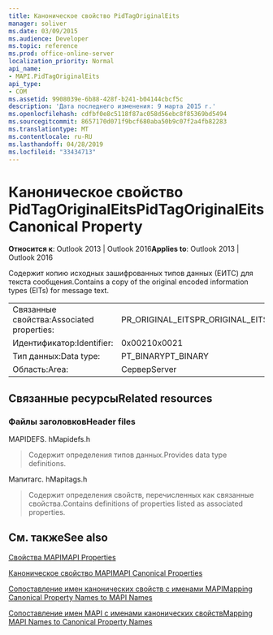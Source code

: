 ```yaml
---
title: Каноническое свойство PidTagOriginalEits
manager: soliver
ms.date: 03/09/2015
ms.audience: Developer
ms.topic: reference
ms.prod: office-online-server
localization_priority: Normal
api_name:
- MAPI.PidTagOriginalEits
api_type:
- COM
ms.assetid: 9908039e-6b88-428f-b241-b04144cbcf5c
description: 'Дата последнего изменения: 9 марта 2015 г.'
ms.openlocfilehash: cdfbf0e8c5118f87ac058d56ebc8f85369bd5494
ms.sourcegitcommit: 8657170d071f9bcf680aba50b9c07f2a4fb82283
ms.translationtype: MT
ms.contentlocale: ru-RU
ms.lasthandoff: 04/28/2019
ms.locfileid: "33434713"
---
```

# <a name="pidtagoriginaleits-canonical-property"></a><span data-ttu-id="5098a-103">Каноническое свойство PidTagOriginalEits</span><span class="sxs-lookup"><span data-stu-id="5098a-103">PidTagOriginalEits Canonical Property</span></span>

  
  
<span data-ttu-id="5098a-104">**Относится к**: Outlook 2013 | Outlook 2016</span><span class="sxs-lookup"><span data-stu-id="5098a-104">**Applies to**: Outlook 2013 | Outlook 2016</span></span> 
  
<span data-ttu-id="5098a-105">Содержит копию исходных зашифрованных типов данных (ЕИТС) для текста сообщения.</span><span class="sxs-lookup"><span data-stu-id="5098a-105">Contains a copy of the original encoded information types (EITs) for message text.</span></span>
  
|||
|:-----|:-----|
|<span data-ttu-id="5098a-106">Связанные свойства:</span><span class="sxs-lookup"><span data-stu-id="5098a-106">Associated properties:</span></span>  <br/> |<span data-ttu-id="5098a-107">PR_ORIGINAL_EITS</span><span class="sxs-lookup"><span data-stu-id="5098a-107">PR_ORIGINAL_EITS</span></span>  <br/> |
|<span data-ttu-id="5098a-108">Идентификатор:</span><span class="sxs-lookup"><span data-stu-id="5098a-108">Identifier:</span></span>  <br/> |<span data-ttu-id="5098a-109">0x0021</span><span class="sxs-lookup"><span data-stu-id="5098a-109">0x0021</span></span>  <br/> |
|<span data-ttu-id="5098a-110">Тип данных:</span><span class="sxs-lookup"><span data-stu-id="5098a-110">Data type:</span></span>  <br/> |<span data-ttu-id="5098a-111">PT_BINARY</span><span class="sxs-lookup"><span data-stu-id="5098a-111">PT_BINARY</span></span>  <br/> |
|<span data-ttu-id="5098a-112">Область:</span><span class="sxs-lookup"><span data-stu-id="5098a-112">Area:</span></span>  <br/> |<span data-ttu-id="5098a-113">Сервер</span><span class="sxs-lookup"><span data-stu-id="5098a-113">Server</span></span>  <br/> |
   
## <a name="related-resources"></a><span data-ttu-id="5098a-114">Связанные ресурсы</span><span class="sxs-lookup"><span data-stu-id="5098a-114">Related resources</span></span>

### <a name="header-files"></a><span data-ttu-id="5098a-115">Файлы заголовков</span><span class="sxs-lookup"><span data-stu-id="5098a-115">Header files</span></span>

<span data-ttu-id="5098a-116">MAPIDEFS. h</span><span class="sxs-lookup"><span data-stu-id="5098a-116">Mapidefs.h</span></span>
  
> <span data-ttu-id="5098a-117">Содержит определения типов данных.</span><span class="sxs-lookup"><span data-stu-id="5098a-117">Provides data type definitions.</span></span>
    
<span data-ttu-id="5098a-118">Мапитагс. h</span><span class="sxs-lookup"><span data-stu-id="5098a-118">Mapitags.h</span></span>
  
> <span data-ttu-id="5098a-119">Содержит определения свойств, перечисленных как связанные свойства.</span><span class="sxs-lookup"><span data-stu-id="5098a-119">Contains definitions of properties listed as associated properties.</span></span>
    
## <a name="see-also"></a><span data-ttu-id="5098a-120">См. также</span><span class="sxs-lookup"><span data-stu-id="5098a-120">See also</span></span>



[<span data-ttu-id="5098a-121">Свойства MAPI</span><span class="sxs-lookup"><span data-stu-id="5098a-121">MAPI Properties</span></span>](mapi-properties.md)
  
[<span data-ttu-id="5098a-122">Каноническое свойство MAPI</span><span class="sxs-lookup"><span data-stu-id="5098a-122">MAPI Canonical Properties</span></span>](mapi-canonical-properties.md)
  
[<span data-ttu-id="5098a-123">Сопоставление имен канонических свойств с именами MAPI</span><span class="sxs-lookup"><span data-stu-id="5098a-123">Mapping Canonical Property Names to MAPI Names</span></span>](mapping-canonical-property-names-to-mapi-names.md)
  
[<span data-ttu-id="5098a-124">Сопоставление имен MAPI с именами канонических свойств</span><span class="sxs-lookup"><span data-stu-id="5098a-124">Mapping MAPI Names to Canonical Property Names</span></span>](mapping-mapi-names-to-canonical-property-names.md)

